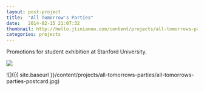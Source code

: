 ```yaml
---
layout: post-project
title:  "All Tomorrow's Parties"
date:   2014-02-15 21:07:32
thumbnail: http://hello.jtinianow.com/content/projects/all-tomorrows-parties/all-tomorrows-parties-thumb.jpg
categories: projects
---
```


Promotions for student exhibition at Stanford University.

<div class="image-wrapper">
<img src="{{ site.baseurl }}/content/projects/all-tomorrows-parties/all-tomorrows-parties-poster.jpg" />
</div>

![]({{ site.baseurl }}/content/projects/all-tomorrows-parties/all-tomorrows-parties-postcard.jpg)